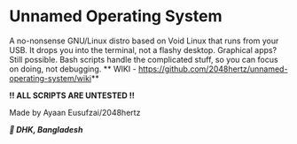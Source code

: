 # Unnamed Operating System
A no-nonsense GNU/Linux distro based on Void Linux that runs from your USB. It drops you into the terminal, not a flashy desktop. Graphical apps? Still possible. Bash scripts handle the complicated stuff, so you can focus on doing, not debugging.
**
WIKI - https://github.com/2048hertz/unnamed-operating-system/wiki**

**!! ALL SCRIPTS ARE UNTESTED !!**

Made by Ayaan Eusufzai/2048hertz

_**📍 DHK, Bangladesh**_

